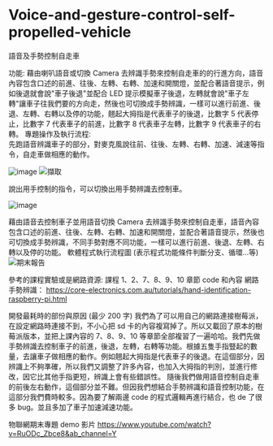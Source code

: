 # Voice-and-gesture-control-self-propelled-vehicle
語音及手勢控制自走車 

功能: 
藉由喇叭語音或切換 Camera 去辨識手勢來控制自走車的的行進方向，語音內容包含口述的前進、往後、左轉、右轉、加速和開關燈，並配合著語音提示，例如後退就會說"車子後退"並配合 LED 提示模擬車子後退，左轉就會說"車子左轉"讓車子往我們要的方向走，然後也可切換成手勢辨識，一樣可以進行前進、後退、左轉、右轉以及停的功能，翹起大拇指是代表車子的後退，比數字 5 代表停止，比數字 7 代表車子的前進，比數字 8 代表車子左轉，比數字 9 代表車子的右轉。 
專題操作及執行流程:  
先跑語音辨識車子的部分，對麥克風說往前、往後、左轉、右轉、加速、減速等指令，自走車做相應的動作。   

![image](https://user-images.githubusercontent.com/79260866/196335494-7d7133b8-852b-4d28-a430-31001e6a03db.png)
![擷取](https://user-images.githubusercontent.com/79260866/196337924-a3b16a7b-cdbc-4a5e-891c-19f0dcdf01d2.PNG)

說出用手控制的指令，可以切換出用手勢辨識去控制車。 

![image](https://user-images.githubusercontent.com/79260866/196335511-d9943781-45a4-4e3a-97ea-b2dce2b4cc24.png)

藉由語音去控制車子並用語音切換 Camera 去辨識手勢來控制自走車，語音內容包含口述的前進、往後、左轉、右轉、加速和開關燈，並配合著語音提示，然後也可切換成手勢辨識，不同手勢對應不同功能，一樣可以進行前進、後退、左轉、右轉以及停的功能。 
軟體程式執行流程圖 (表示程式功能條件判斷分支、循環…等) 
![期末報告](https://user-images.githubusercontent.com/79260866/196336317-f71e5999-9616-4876-8fb3-87199dc8582a.jpg)


參考的課程實驗或是網路資源: 
課程 1、2、7、8、9、10 章節 code 和內容 
網路手勢辨識： https://core-electronics.com.au/tutorials/hand-identification-raspberry-pi.html 

開發最耗時的部份與原因 (最少 200 字) 
我們為了可以用自己的網路連接樹莓派，在設定網路時連接不到，不小心把 sd 卡的內容複寫掉了。所以又載回了原本的樹莓派版本，並把上課內容的 7、8、9、10 等章節全部複習了一遍哈哈。我們先做手勢辨識去控制車子的前進，後退，左轉，右轉等功能。根據五隻手指豎起的數量，去讓車子做相應的動作。例如翹起大拇指是代表車子的後退。在這個部分，因辨識上不夠準確，所以我們又調整了許多內容，也加入大拇指的判別，並進行修改，因它比其他手指更短，辨識上會有些錯誤性。 
隨後我們做用語音控制自走車的前後左右動作，這個部分並不難。但因我們想結合手勢辨識和語音控制功能，在這部分我們費時較多。因為要了解兩邊 code 的程式邏輯再進行結合，也 de 了很多 bug。並且多加了車子加速減速功能。 

物聯網期末專題 demo 影片 
https://www.youtube.com/watch?v=RuODc_Zbce8&ab_channel=Y
